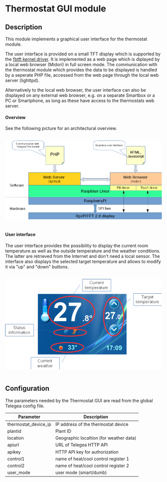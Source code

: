 # Thermostat GUI module

## Description

This module implements a graphical user interface for the thermostat module.  

The user interface is provided on a small TFT display which is supported by the [fbtft kernel driver](https://github.com/notro/fbtft).  It is implemented as a web page which is diplayed by a local web browser (Midori) in full screen mode. The communication with the thermostat module which provides the data to be displayed is handled by a seperate PHP file, accessed from the web page through the local web server (lighttpd).  

Alternatively to the local web browser, the user interface can also be displayed on any external web browser, e.g. on a separate Smartbox or a PC or Smartphone, as long as these have access to the thermostats web server.  


#### Overview

See the following picture for an architectural overview.  
&nbsp;

![Thermostat GUI architecture](pictures/thermostatgui-architecture.png)  
&nbsp;
  

#### User interface

The user interface provides the possibility to display the current room temperature as well as the outside temperature and the weather conditions. The latter are retrieved from the Internet and don't need a local sensor. The interface also displays the selected target temperature and allows to modify it via "up" and "down" buttons.  
&nbsp;

![Thermostat GUI](pictures/thermostatgui.png)  
&nbsp;


## Configuration

The parameters needed by the Thermostat GUI are read from the global Telegea config file.  


Parameter |Description
----------|-----------
thermostat_device_ip | IP address of the thermostat device
plantid   | Plant ID
location  | Geographic localtion (for weather data)
apiurl    | URL of Telegea HTTP API
apikey    | HTTP API key for authorization
control1  | name of heat/cool control register 1
control2  | name of heat/cool control register 2
user_mode | user mode (smart/dumb)
